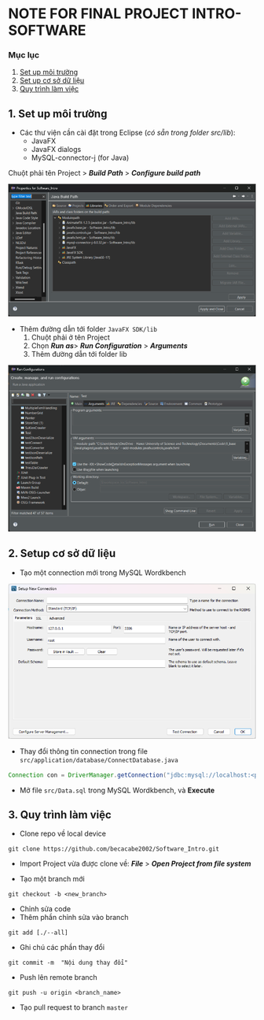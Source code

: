 # NOTE FOR FINAL PROJECT INTRO-SOFTWARE

### Mục lục

1. [Set up môi trường](#h_1)
2. [Set up cơ sở dữ liệu](#h_2)
3. [Quy trình làm việc](#h_3)

<h2 id = "h_1">1. Set up môi trường</h2>

- Các thư viện cần cài đặt trong Eclipse (_có sẵn trong folder src/lib_):
  - JavaFX
  - JavaFX dialogs
  - MySQL-connector-j (for Java)

Chuột phải tên Project > _**Build Path**_ > _**Configure build path**_

![Thêm các jar](images/Config_BuildPath.png)

- Thêm đường dẫn tới folder `JavaFX SDK/lib `
  1.  Chuột phải ở tên Project
  2.  Chọn _**Run as**_> _**Run Configuration**_ > _**Arguments**_
  3.  Thêm đường dẫn tới folder lib

![Thêm đường dẫn](images/AddVM.png)

<h2 id = "h_2">2. Setup cơ sở dữ liệu</h2>

- Tạo một connection mới trong MySQL Wordkbench

![Tạo connection mới trong MySQL Wordkbench](images/addConnection.png)

- Thay đổi thông tin connection trong file `src/application/database/ConnectDatabase.java`

```java
Connection con = DriverManager.getConnection("jdbc:mysql://localhost:<port_number>/cnpm", "root", <connection_password>);
```

- Mở file `src/Data.sql` trong MySQL Wordkbench, và **Execute**

<h2 id = "h_3">3. Quy trình làm việc</h2>

- Clone repo về local device

```shell
git clone https://github.com/becacabe2002/Software_Intro.git
```

- Import Project vừa được clone về: _**File**_ > _**Open Project from file system**_

- Tạo một branch mới

```shell
git checkout -b <new_branch>
```

- Chỉnh sửa code
- Thêm phần chỉnh sửa vào branch

```shell
git add [./--all]
```

- Ghi chú các phần thay đổi

```shell
git commit -m  "Nội dung thay đổi"
```

- Push lên remote branch

```shell
git push -u origin <branch_name>
```

- Tạo pull request to branch `master`
